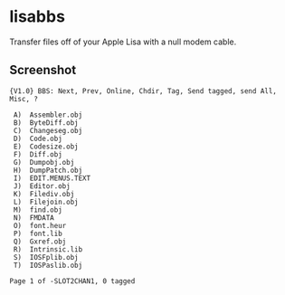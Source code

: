 # lisabbs

Transfer files off of your Apple Lisa with a null modem cable.

## Screenshot

```
{V1.0} BBS: Next, Prev, Online, Chdir, Tag, Send tagged, send All, Misc, ?

 A)  Assembler.obj
 B)  ByteDiff.obj
 C)  Changeseg.obj
 D)  Code.obj
 E)  Codesize.obj
 F)  Diff.obj
 G)  Dumpobj.obj
 H)  DumpPatch.obj
 I)  EDIT.MENUS.TEXT
 J)  Editor.obj
 K)  Filediv.obj
 L)  Filejoin.obj
 M)  find.obj
 N)  FMDATA
 O)  font.heur
 P)  font.lib
 Q)  Gxref.obj
 R)  Intrinsic.lib
 S)  IOSFplib.obj
 T)  IOSPaslib.obj

Page 1 of -SLOT2CHAN1, 0 tagged
```
